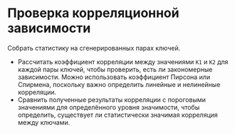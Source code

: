 # Проверка корреляционной зависимости
Собрать статистику на сгенерированных парах ключей.
   - Рассчитать коэффициент корреляции между значениями `K1` и `K2` для каждой пары ключей, чтобы проверить, есть ли закономерные зависимости. Можно использовать коэффициент Пирсона или Спирмена, поскольку важно определить линейные и нелинейные корреляции.
   - Сравнить полученные результаты корреляции с пороговыми значениями для определённого уровня значимости, чтобы определить, существует ли статистически значимая корреляция между ключами.